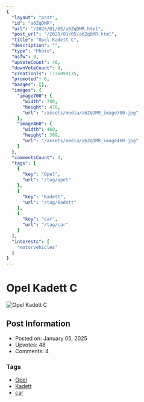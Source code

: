 ```yaml
---
{
  "layout": "post",
  "id": "a6ZqDMR",
  "url": "/2025/01/05/a6ZqDMR.html",
  "post_url": "/2025/01/05/a6ZqDMR.html",
  "title": "Opel Kadett C",
  "description": "",
  "type": "Photo",
  "nsfw": 0,
  "upVoteCount": 48,
  "downVoteCount": 9,
  "creationTs": 1736099135,
  "promoted": 0,
  "badges": [],
  "images": {
    "image700": {
      "width": 700,
      "height": 470,
      "url": "/assets/media/a6ZqDMR_image700.jpg"
    },
    "image460": {
      "width": 460,
      "height": 309,
      "url": "/assets/media/a6ZqDMR_image460.jpg"
    }
  },
  "commentsCount": 4,
  "tags": [
    {
      "key": "Opel",
      "url": "/tag/opel"
    },
    {
      "key": "Kadett",
      "url": "/tag/kadett"
    },
    {
      "key": "car",
      "url": "/tag/car"
    }
  ],
  "interests": [
    "motorvehicles"
  ]
}
---
```


# Opel Kadett C

![Opel Kadett C](/assets/media/a6ZqDMR_image700.jpg)

## Post Information

- Posted on: January 05, 2025
- Upvotes: 48
- Comments: 4

### Tags

- [Opel](/tag/Opel)
- [Kadett](/tag/Kadett)
- [car](/tag/car)
